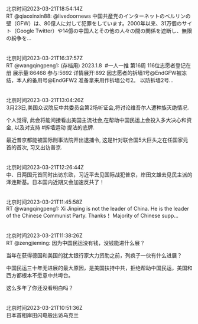 北京时间2023-03-21T18:54:14Z<br>RT @qiaoxinxin88: @livedoornews 中国共産党のインターネットのベルリンの壁（GFW）は、80億人に対して犯罪をしています。2000年以来、31万個のサイト（Google Twitter）や14億の中国人とその他の人々の間の関係を遮断し、無限の紛争を…<br><br><br>北京时间2023-03-21T16:37:57Z<br>RT @wangqingpeng1: (存档用)
2023.1.8  #一人一推 第16周 116位志愿者登记在册
展示量:86468
参与:5692
详情展开:892
因志愿者的拆墙1号@EndGFW被冻结，本人的备用号@EndGFW2 准备拿来用作拆墙公号2。
以防拆墙2号…<br><br><br>北京时间2023-03-21T13:04:26Z<br>3月23日,美国众议院反中共委员会第2场听证会,将讨论维吾尔人遭种族灭绝情况.

个人觉得, 此会将能间接看出美国主流社会,在帮助中国民运上会投入多大决心和资金, 以及对支持 #拆墙运动 提法的底牌.

最近普京都能被国际刑事法院开出逮捕令, 这是针对联合国5大巨头之在任国家元首的首次, 习又出访普京.<br><br><br>北京时间2023-03-21T12:26:44Z<br>中、日两国元首同时出访东欧，习近平去见国际战犯普京，岸田文雄去见民主派的泽连斯基。日本国内近期又会加速反共了！<br><br><br>北京时间2023-03-21T11:45:58Z<br>RT @wangqingpeng1: Xi Jinping is not the leader of China.
He is the leader of the Chinese Communist Party. Thanks！
Majority of Chinese supp…<br><br><br>北京时间2023-03-21T11:38:26Z<br>RT @zengjieming: 因为中国民运没有钱，没钱能进什么展？

当年在获得德国和美国的犹太银行家大力资助之前，列疯子一伙有什么进展？

中国民运三十年无进展的最大原因，是美国扶持中共，拒绝帮助中国民运，美国和西方都根本不愿意中共垮台。

这么多年了你还没看明白吗？<br><br><br>北京时间2023-03-21T10:51:36Z<br>日本首相岸田闪电般出访乌克兰<br><br><br>